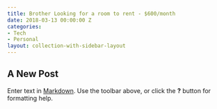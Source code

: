```yaml
---
title: Brother Looking for a room to rent - $600/month
date: 2018-03-13 00:00:00 Z
categories:
- Tech
- Personal
layout: collection-with-sidebar-layout
---
```


## A New Post

Enter text in [Markdown](http://daringfireball.net/projects/markdown/). Use the toolbar above, or click the **?** button for formatting help.
